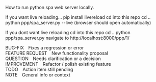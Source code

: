 How to run python spa web server locally.

If you want live reloading...
pip install livereload
cd into this repo
cd ..
python ppp/spa_server.py --live
(browser should open automatically)

If you dont want live reloading
cd into this repo
cd ..
python ppp/spa_server.py
navigate to http://localhost:8000/ppp/1/

<!-- Tag reference block -->
<span class="tag bug">BUG-FIX</span> Fixes a regression or error  
<span class="tag feature">FEATURE REQUEST</span> New functionality proposal  
<span class="tag question">QUESTION</span> Needs clarification or a decision  
<span class="tag improve">IMPROVEMENT</span> Refactor / polish existing feature  
<span class="tag todo">TODO</span> Action item still pending  
<span class="tag note">NOTE</span> General info or context
